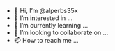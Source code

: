- 👋 Hi, I’m @alperbs35x
- 👀 I’m interested in ...
- 🌱 I’m currently learning ...
- 💞️ I’m looking to collaborate on ...
- 📫 How to reach me ...

<!---
alperbs35x/alperbs35x is a ✨ special ✨ repository because its `README.md` (this file) appears on your GitHub profile.
You can click the Preview link to take a look at your changes.
--->
